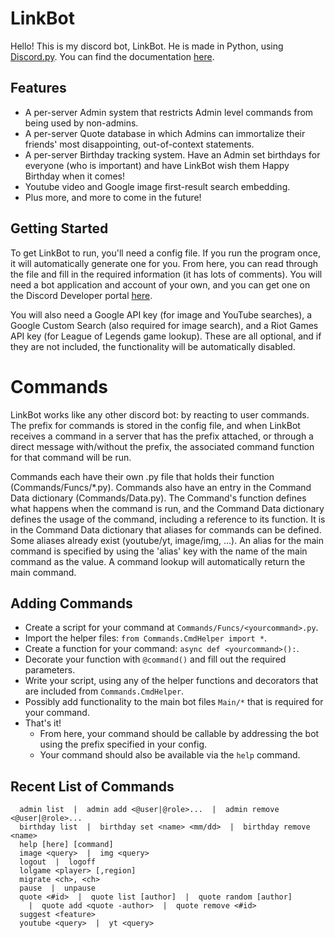 # LinkBot
Hello! This is my discord bot, LinkBot. He is made in Python, using [Discord.py](https://github.com/Rapptz/discord.py). You can find the documentation [here](https://discordpy.readthedocs.io/en/latest/index.html).
## Features
- A per-server Admin system that restricts Admin level commands from being used by non-admins.
- A per-server Quote database in which Admins can immortalize their friends' most disappointing, out-of-context statements.
- A per-server Birthday tracking system. Have an Admin set birthdays for everyone (who is important) and have LinkBot wish them Happy Birthday when it comes!
- Youtube video and Google image first-result search embedding.
- Plus more, and more to come in the future!
## Getting Started
To get LinkBot to run, you'll need a config file. If you run the program once, it will automatically generate one for you. From here, you can read through the file and fill in the required information (it has lots of comments). You will need a bot application and account of your own, and you can get one on the Discord Developer portal [here](https://discordapp.com/developers/applications/). 

You will also need a Google API key (for image and YouTube searches), a Google Custom Search (also required for image search), and a Riot Games API key (for League of Legends game lookup). These are all optional, and if they are not included, the functionality will be automatically disabled.

# Commands
LinkBot works like any other discord bot: by reacting to user commands. The prefix for commands is stored in the config file, and when LinkBot receives a command
in a server that has the prefix attached, or through a direct message with/without the prefix, the associated command function for that command will be run.

Commands each have their own .py file that holds their function (Commands/Funcs/*.py). Commands also have an entry in the Command Data dictionary (Commands/Data.py).
The Command's function defines what happens when the command is run, and the Command Data dictionary defines the usage of the command, including a reference to its function.
It is in the Command Data dictionary that aliases for commands can be defined. Some aliases already exist (youtube/yt, image/img, ...). An alias for the main command is specified by using the
'alias' key with the name of the main command as the value. A command lookup will automatically return the main command.

## Adding Commands
- Create a script for your command at `Commands/Funcs/<yourcommand>.py`.
- Import the helper files: `from Commands.CmdHelper import *`.
- Create a function for your command: `async def <yourcommand>():`.
- Decorate your function with `@command()` and fill out the required parameters.
- Write your script, using any of the helper functions and decorators that are included from `Commands.CmdHelper`.
- Possibly add functionality to the main bot files `Main/*` that is required for your command.
- That's it! 
  - From here, your command should be callable by addressing the bot using the prefix specified in your config.
  - Your command should also be available via the `help` command.

## Recent List of Commands
```
  admin list  |  admin add <@user|@role>...  |  admin remove <@user|@role>...
  birthday list  |  birthday set <name> <mm/dd>  |  birthday remove <name>
  help [here] [command]
  image <query>  |  img <query>
  logout  |  logoff
  lolgame <player> [,region]
  migrate <ch>, <ch>
  pause  |  unpause
  quote <#id>  |  quote list [author]  |  quote random [author]
    |  quote add <quote -author>  |  quote remove <#id>
  suggest <feature>
  youtube <query>  |  yt <query> 
```
